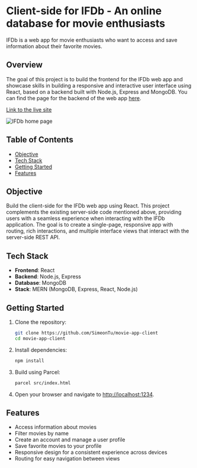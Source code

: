 # Client-side for IFDb - An online database for movie enthusiasts

IFDb is a web app for movie enthusiasts who want to access and save information about their favorite movies.

## Overview

The goal of this project is to build the frontend for the IFDb web app and showcase skills in building a responsive and interactive user interface using React, based on a backend built with Node.js, Express and MongoDB.
You can find the page for the backend of the web app [here](https://github.com/SimeonTu/movie-app).

[Link to the live site](https://ifdbase.netlify.app/)

![IFDb home page](https://i.imgur.com/3h6tbfG.png)

## Table of Contents

- [Objective](#objective)
- [Tech Stack](#tech-stack)
- [Getting Started](#getting-started)
- [Features](#features)

## Objective

Build the client-side for the IFDb web app using React. This project complements the existing server-side code mentioned above, providing users with a seamless experience when interacting with the IFDb application. The goal is to create a single-page, responsive app with routing, rich interactions, and multiple interface views that interact with the server-side REST API.

## Tech Stack

- **Frontend**: React
- **Backend**: Node.js, Express
- **Database**: MongoDB
- **Stack**: MERN (MongoDB, Express, React, Node.js)

## Getting Started

1. Clone the repository:

   ```bash
   git clone https://github.com/SimeonTu/movie-app-client
   cd movie-app-client
   ```

2. Install dependencies:

   ```bash
   npm install
   ```

3. Build using Parcel:

   ```bash
   parcel src/index.html
   ```

4. Open your browser and navigate to [http://localhost:1234](http://localhost:1234).

## Features

- Access information about movies
- Filter movies by name
- Create an account and manage a user profile
- Save favorite movies to your profile
- Responsive design for a consistent experience across devices
- Routing for easy navigation between views

